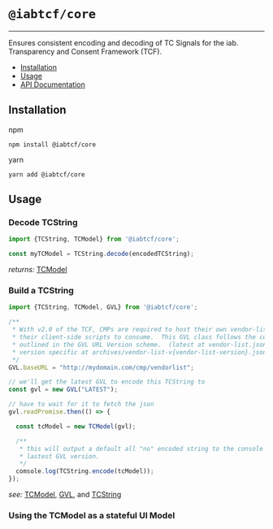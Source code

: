 # `@iabtcf/core`
---
Ensures consistent encoding and decoding of TC Signals for the iab. Transparency and Consent Framework (TCF).

 * [Installation](#installation)
 * [Usage](#usage)
 * [API Documentation](docs/api/README.md)

## Installation

npm
```
npm install @iabtcf/core
```

yarn
```
yarn add @iabtcf/core
```
## Usage
### Decode TCString

```typescript
import {TCString, TCModel} from '@iabtcf/core';

const myTCModel = TCString.decode(encodedTCString);

```
*returns:* [TCModel](docs/api/classes/tcmodel.md)

### Build a TCString

```typescript
import {TCString, TCModel, GVL} from '@iabtcf/core';

/**
 * With v2.0 of the TCF, CMPs are required to host their own vendor-list.json for
 * their client-side scripts to consume.  This GVL class follows the convention
 * outlined in the GVL URL Version scheme.  (latest at vendor-list.json and
 * version specific at archives/vendor-list-v{vendor-list-version}.json
 */
GVL.baseURL = "http://mydomain.com/cmp/vendorlist";

// we'll get the latest GVL to encode this TCString to
const gvl = new GVL("LATEST");

// have to wait for it to fetch the json
gvl.readPromise.then(() => {

  const tcModel = new TCModel(gvl);

  /**
   * this will output a default all "no" encoded string to the console at the
   * lastest GVL version.
   */
  comsole.log(TCString.encode(tcModel));
});
```
*see:* [TCModel](docs/api/classes/tcmodel.md), [GVL](docs/api/classes/gvl.md), and [TCString](docs/api/classes/tcstring.md)

### Using the TCModel as a stateful UI Model
